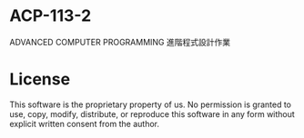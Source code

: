 # ACP-113-2
ADVANCED COMPUTER PROGRAMMING 進階程式設計作業
# License
This software is the proprietary property of us. 
No permission is granted to use, copy, modify, distribute, or reproduce this software in any form without explicit written consent from the author.
